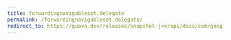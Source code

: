 ```yaml
---
title: forwardingnavigableset.delegate
permalink: /forwardingnavigableset.delegate/
redirect_to: https://guava.dev/releases/snapshot-jre/api/docs/com/google/common/collect/ForwardingNavigableSet.html#delegate--
---
```

